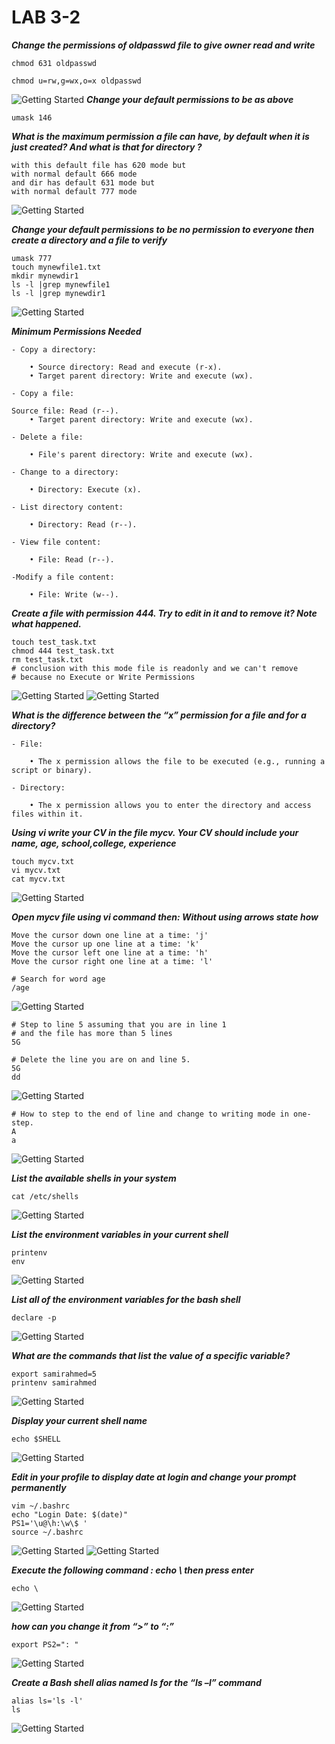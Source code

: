 # LAB 3-2

***Change the permissions of oldpasswd file to give owner read and write***
```
chmod 631 oldpasswd

chmod u=rw,g=wx,o=x oldpasswd
```
![Getting Started](./Pictures/1.png)
***Change your default permissions to be as above***
```
umask 146
```
***What is the maximum permission a file can have, by default when it is just created? And what is that for directory ?***
```
with this default file has 620 mode but
with normal default 666 mode
and dir has default 631 mode but
with normal default 777 mode
```
![Getting Started](./Pictures/2.png)

***Change your default permissions to be no permission to everyone then create a directory and a file to verify***
```
umask 777
touch mynewfile1.txt
mkdir mynewdir1
ls -l |grep mynewfile1
ls -l |grep mynewdir1
```
![Getting Started](./Pictures/3.png)

***Minimum Permissions Needed***
```
- Copy a directory:

    • Source directory: Read and execute (r-x).
    • Target parent directory: Write and execute (wx).

- Copy a file:

Source file: Read (r--).
    • Target parent directory: Write and execute (wx).

- Delete a file:

    • File's parent directory: Write and execute (wx).

- Change to a directory:

    • Directory: Execute (x).

- List directory content:

    • Directory: Read (r--).

- View file content:

    • File: Read (r--).

-Modify a file content:

    • File: Write (w--).

```

***Create a file with permission 444. Try to edit in it and to remove it? Note what happened.***
```
touch test_task.txt
chmod 444 test_task.txt
rm test_task.txt
# conclusion with this mode file is readonly and we can't remove 
# because no Execute or Write Permissions
```
![Getting Started](./Pictures/5.png)
![Getting Started](./Pictures/4.png)

***What is the difference between the “x” permission for a file and for a directory?***
```
- File:

    • The x permission allows the file to be executed (e.g., running a script or binary).

- Directory:

    • The x permission allows you to enter the directory and access files within it.
```

***Using vi write your CV in the file mycv. Your CV should include your name, age, school,college, experience***
```
touch mycv.txt
vi mycv.txt 
cat mycv.txt 
```
![Getting Started](./Pictures/6.png)

***Open mycv file using vi command then: Without using arrows state how***
```
Move the cursor down one line at a time: 'j'
Move the cursor up one line at a time: 'k'
Move the cursor left one line at a time: 'h'
Move the cursor right one line at a time: 'l'
```
```
# Search for word age
/age
```
![Getting Started](./Pictures/7.png)

```
# Step to line 5 assuming that you are in line 1 
# and the file has more than 5 lines
5G
```

```
# Delete the line you are on and line 5.
5G
dd
```
![Getting Started](./Pictures/8.png)

```
# How to step to the end of line and change to writing mode in one-step.
A 
a
```
![Getting Started](./Pictures/9.png)

***List the available shells in your system***
```
cat /etc/shells
```
![Getting Started](./Pictures/10.png)

***List the environment variables in your current shell***
```
printenv
env
```
![Getting Started](./Pictures/11.png)

***List all of the environment variables for the bash shell***
```
declare -p
```
![Getting Started](./Pictures/12.png)

***What are the commands that list the value of a specific variable?***
```
export samirahmed=5
printenv samirahmed 
```
![Getting Started](./Pictures/13.png)

***Display your current shell name***
```
echo $SHELL
```
![Getting Started](./Pictures/14.png)

***Edit in your profile to display date at login and change your prompt permanently***
```
vim ~/.bashrc
echo "Login Date: $(date)"
PS1='\u@\h:\w\$ '
source ~/.bashrc
```
![Getting Started](./Pictures/15.png)
![Getting Started](./Pictures/16.png)

***Execute the following command : echo \ then press enter***
```
echo \
```
![Getting Started](./Pictures/17.png)

***how can you change it from “>” to “:”***
```
export PS2=": "
```
![Getting Started](./Pictures/18.png)

***Create a Bash shell alias named ls for the “ls –l” command***
```
alias ls='ls -l'
ls
```
![Getting Started](./Pictures/19.png)